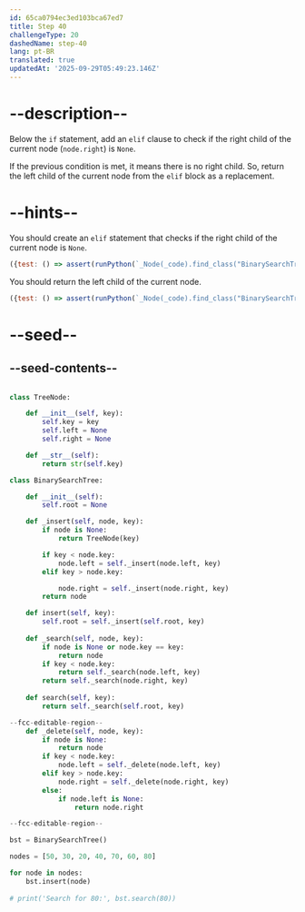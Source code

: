```yaml
---
id: 65ca0794ec3ed103bca67ed7
title: Step 40
challengeType: 20
dashedName: step-40
lang: pt-BR
translated: true
updatedAt: '2025-09-29T05:49:23.146Z'
---
```


# --description--

Below the `if` statement, add an `elif` clause to check if the right child of the current node (`node.right`) is `None`.

If the previous condition is met, it means there is no right child. So, return the left child of the current node from the `elif` block as a replacement.

# --hints--

You should create an `elif` statement that checks if the right child of the current node is `None`. 

```js
({test: () => assert(runPython(`_Node(_code).find_class("BinarySearchTree").find_function("_delete").find_ifs()[1].find_conditions()[3].is_equivalent("node.right is None")`))})
```

You should return the left child of the current node.

```js
({test: () => assert(runPython(`_Node(_code).find_class("BinarySearchTree").find_function("_delete").find_ifs()[1].find_bodies()[3].is_equivalent("return node.left")`))})
```

# --seed--

## --seed-contents--

```py

class TreeNode:

    def __init__(self, key):
        self.key = key
        self.left = None
        self.right = None

    def __str__(self):
        return str(self.key)

class BinarySearchTree:

    def __init__(self):
        self.root = None

    def _insert(self, node, key):
        if node is None:
            return TreeNode(key)

        if key < node.key:
            node.left = self._insert(node.left, key)
        elif key > node.key:

            node.right = self._insert(node.right, key)
        return node

    def insert(self, key):
        self.root = self._insert(self.root, key)
        
    def _search(self, node, key):
        if node is None or node.key == key:
            return node
        if key < node.key:
            return self._search(node.left, key)
        return self._search(node.right, key)
    
    def search(self, key):
        return self._search(self.root, key)

--fcc-editable-region--
    def _delete(self, node, key):
        if node is None:
            return node
        if key < node.key:
            node.left = self._delete(node.left, key)
        elif key > node.key:
            node.right = self._delete(node.right, key) 
        else:
            if node.left is None:
                return node.right

--fcc-editable-region--

bst = BinarySearchTree()

nodes = [50, 30, 20, 40, 70, 60, 80]

for node in nodes:
    bst.insert(node)
    
# print('Search for 80:', bst.search(80))

```
